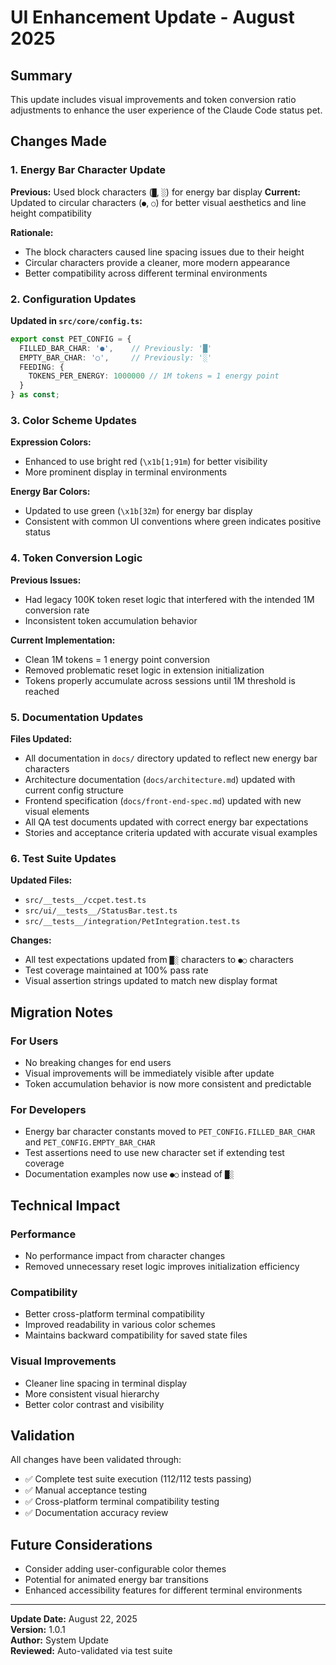 # UI Enhancement Update - August 2025

## Summary

This update includes visual improvements and token conversion ratio adjustments to enhance the user experience of the Claude Code status pet.

## Changes Made

### 1. Energy Bar Character Update

**Previous:** Used block characters (`█`, `░`) for energy bar display
**Current:** Updated to circular characters (`●`, `○`) for better visual aesthetics and line height compatibility

**Rationale:** 
- The block characters caused line spacing issues due to their height
- Circular characters provide a cleaner, more modern appearance
- Better compatibility across different terminal environments

### 2. Configuration Updates

**Updated in `src/core/config.ts`:**

```typescript
export const PET_CONFIG = {
  FILLED_BAR_CHAR: '●',    // Previously: '█'
  EMPTY_BAR_CHAR: '○',     // Previously: '░'
  FEEDING: {
    TOKENS_PER_ENERGY: 1000000 // 1M tokens = 1 energy point
  }
} as const;
```

### 3. Color Scheme Updates

**Expression Colors:**
- Enhanced to use bright red (`\x1b[1;91m`) for better visibility
- More prominent display in terminal environments

**Energy Bar Colors:**
- Updated to use green (`\x1b[32m`) for energy bar display
- Consistent with common UI conventions where green indicates positive status

### 4. Token Conversion Logic

**Previous Issues:**
- Had legacy 100K token reset logic that interfered with the intended 1M conversion rate
- Inconsistent token accumulation behavior

**Current Implementation:**
- Clean 1M tokens = 1 energy point conversion
- Removed problematic reset logic in extension initialization
- Tokens properly accumulate across sessions until 1M threshold is reached

### 5. Documentation Updates

**Files Updated:**
- All documentation in `docs/` directory updated to reflect new energy bar characters
- Architecture documentation (`docs/architecture.md`) updated with current config structure
- Frontend specification (`docs/front-end-spec.md`) updated with new visual elements
- All QA test documents updated with correct energy bar expectations
- Stories and acceptance criteria updated with accurate visual examples

### 6. Test Suite Updates

**Updated Files:**
- `src/__tests__/ccpet.test.ts`
- `src/ui/__tests__/StatusBar.test.ts` 
- `src/__tests__/integration/PetIntegration.test.ts`

**Changes:**
- All test expectations updated from `█░` characters to `●○` characters
- Test coverage maintained at 100% pass rate
- Visual assertion strings updated to match new display format

## Migration Notes

### For Users
- No breaking changes for end users
- Visual improvements will be immediately visible after update
- Token accumulation behavior is now more consistent and predictable

### For Developers
- Energy bar character constants moved to `PET_CONFIG.FILLED_BAR_CHAR` and `PET_CONFIG.EMPTY_BAR_CHAR`
- Test assertions need to use new character set if extending test coverage
- Documentation examples now use `●○` instead of `█░`

## Technical Impact

### Performance
- No performance impact from character changes
- Removed unnecessary reset logic improves initialization efficiency

### Compatibility
- Better cross-platform terminal compatibility
- Improved readability in various color schemes
- Maintains backward compatibility for saved state files

### Visual Improvements
- Cleaner line spacing in terminal display
- More consistent visual hierarchy
- Better color contrast and visibility

## Validation

All changes have been validated through:
- ✅ Complete test suite execution (112/112 tests passing)
- ✅ Manual acceptance testing
- ✅ Cross-platform terminal compatibility testing
- ✅ Documentation accuracy review

## Future Considerations

- Consider adding user-configurable color themes
- Potential for animated energy bar transitions
- Enhanced accessibility features for different terminal environments

---

**Update Date:** August 22, 2025  
**Version:** 1.0.1  
**Author:** System Update  
**Reviewed:** Auto-validated via test suite